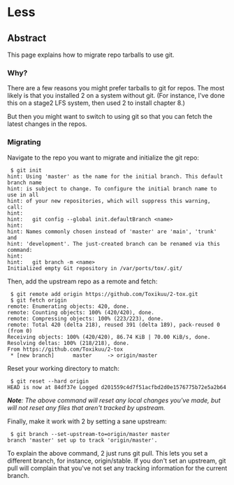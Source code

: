 # Less

## Abstract
This page explains how to migrate repo tarballs to use git.

### Why?
There are a few reasons you might prefer tarballs to git for repos. The most
likely is that you installed 2 on a system without git. (For instance, I've
done this on a stage2 LFS system, then used 2 to install chapter 8.)

But then you might want to switch to using git so that you can fetch the latest
changes in the repos.

### Migrating
Navigate to the repo you want to migrate and initialize the git repo:
```
 $ git init
hint: Using 'master' as the name for the initial branch. This default branch name
hint: is subject to change. To configure the initial branch name to use in all
hint: of your new repositories, which will suppress this warning, call:
hint:
hint: 	git config --global init.defaultBranch <name>
hint:
hint: Names commonly chosen instead of 'master' are 'main', 'trunk' and
hint: 'development'. The just-created branch can be renamed via this command:
hint:
hint: 	git branch -m <name>
Initialized empty Git repository in /var/ports/tox/.git/
```

Then, add the upstream repo as a remote and fetch:
```
 $ git remote add origin https://github.com/Toxikuu/2-tox.git
 $ git fetch origin
remote: Enumerating objects: 420, done.
remote: Counting objects: 100% (420/420), done.
remote: Compressing objects: 100% (223/223), done.
remote: Total 420 (delta 218), reused 391 (delta 189), pack-reused 0 (from 0)
Receiving objects: 100% (420/420), 86.74 KiB | 70.00 KiB/s, done.
Resolving deltas: 100% (218/218), done.
From https://github.com/Toxikuu/2-tox
 * [new branch]      master     -> origin/master
```

Reset your working directory to match:
```
 $ git reset --hard origin
HEAD is now at 84df37e Logged d201559c4d7f51acfbd2d0e1576775b72e5a2b64
```

***Note**: The above command will reset any local changes you've made, but will
not reset any files that aren't tracked by upstream.*

Finally, make it work with 2 by setting a sane upstream:
```
 $ git branch --set-upstream-to=origin/master master
branch 'master' set up to track 'origin/master'.
```

To explain the above command, 2 just runs git pull. This lets you set a
different branch, for instance, origin/stable. If you don't set an upstream,
git pull will complain that you've not set any tracking information for the
current branch.
